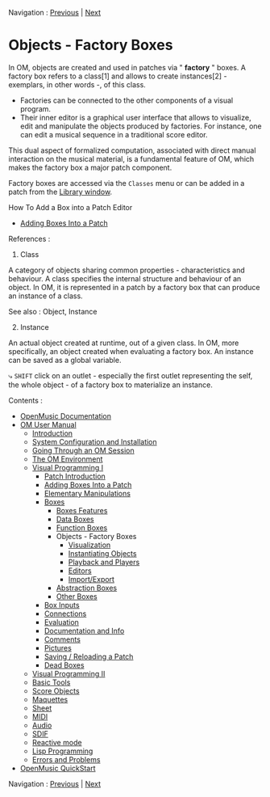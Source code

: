 Navigation : [Previous](FunctionBoxes "page précédente\(Function
Boxes\)") | [Next](1-Visualization "page
suivante\(Visualization\)")


# Objects - Factory Boxes

In OM, objects are created and used in patches via " **factory** " boxes. A
factory box refers to a class[1] and allows to create instances[2] -
exemplars, in other words -, of this class.

  * Factories can be connected to the other components of a visual program. 
  * Their inner editor is a graphical user interface that allows to visualize, edit and manipulate the objects produced by factories. For instance, one can edit a musical sequence in a traditional score editor.

This dual aspect of formalized computation, associated with direct manual
interaction on the musical material, is a fundamental feature of OM, which
makes the factory box a major patch component.

Factory boxes are accessed via the `Classes` menu or can be added in a patch
from the [Library window](Library).

How To Add a Box into a Patch Editor

  * [Adding Boxes Into a Patch](AddingBoxes)

References :

  1. Class

A category of objects sharing common properties - characteristics and
behaviour. A class specifies the internal structure and behaviour of an
object. In OM, it is represented in a patch by a factory box that can produce
an instance of a class.

See also : Object, Instance

  2. Instance

An actual object created at runtime, out of a given class. In OM, more
specifically, an object created when evaluating a factory box. An instance can
be saved as a global variable.

⤷ `SHIFT` click on an outlet - especially the first outlet representing the
self, the whole object - of a factory box to materialize an instance.

Contents :

  * [OpenMusic Documentation](OM-Documentation)
  * [OM User Manual](OM-User-Manual)
    * [Introduction](00-Contents)
    * [System Configuration and Installation](Installation)
    * [Going Through an OM Session](Goingthrough)
    * [The OM Environment](Environment)
    * [Visual Programming I](BasicVisualProgramming)
      * [Patch Introduction](ProgrammingIntro)
      * [Adding Boxes Into a Patch](AddingBoxes)
      * [Elementary Manipulations](ElementaryManips)
      * [Boxes](Boxes)
        * [Boxes Features](GraphicFeatures)
        * [Data Boxes](DataBox)
        * [Function Boxes](FunctionBoxes)
        * Objects - Factory Boxes
          * [Visualization](1-Visualization)
          * [Instantiating Objects](2-Instanciation)
          * [Playback and Players](1-Play)
          * [Editors](3-Editors)
          * [Import/Export](4-ImportExport)
        * [Abstraction Boxes](AbsBoxesIntro)
        * [Other Boxes](OtherBoxes)
      * [Box Inputs](BoxInputs)
      * [Connections](Connections)
      * [Evaluation](Evaluation)
      * [Documentation and Info](DocAndInfo)
      * [Comments](Comments)
      * [Pictures](Pictures)
      * [Saving / Reloading a Patch](SavingPatch)
      * [Dead Boxes](DeadBox)
    * [Visual Programming II](AdvancedVisualProgramming)
    * [Basic Tools](BasicObjects)
    * [Score Objects](ScoreObjects)
    * [Maquettes](Maquettes)
    * [Sheet](Sheet)
    * [MIDI](MIDI)
    * [Audio](Audio)
    * [SDIF](SDIF)
    * [Reactive mode](Reactive)
    * [Lisp Programming](Lisp)
    * [Errors and Problems](errors)
  * [OpenMusic QuickStart](QuickStart-Chapters)

Navigation : [Previous](FunctionBoxes "page précédente\(Function
Boxes\)") | [Next](1-Visualization "page
suivante\(Visualization\)")

